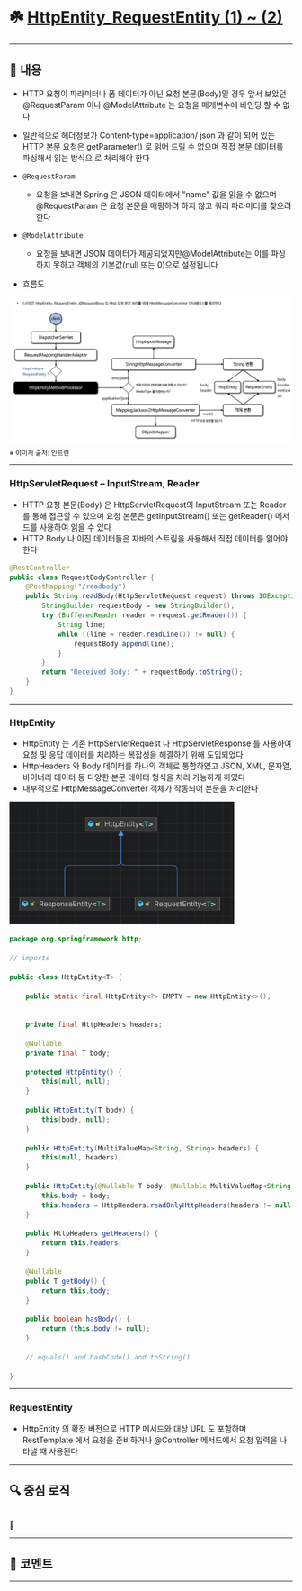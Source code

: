 # ☘️ [HttpEntity_RequestEntity (1) ~ (2)]()

---

## 📖 내용

- HTTP 요청이 파라미터나 폼 데이터가 아닌 요청 본문(Body)일 경우 앞서 보았던 @RequestParam 이나 @ModelAttribute 는 요청을 매개변수에 바인딩 할 수 없다
- 일반적으로 헤더정보가 Content-type=application/ json 과 같이 되어 있는 HTTP 본문 요청은 getParameter() 로 읽어 드릴 수 없으며 직접 본문 데이터를 파싱해서 읽는 방식으
  로 처리해야 한다


- `@RequestParam`
  - 요청을 보내면 Spring 은 JSON 데이터에서 "name" 값을 읽을 수 없으며 @RequestParam 은 요청 본문을 매핑하려 하지 않고 쿼리 파라미터를 찾으려 한다
- `@ModelAttribute`
  - 요청을 보내면 JSON 데이터가 제공되었지만@ModelAttribute는 이를 파싱하지 못하고 객체의 기본값(null 또는 0)으로 설정됩니다


- 흐름도

![image_2.png](image_2.png)
<sub>※ 이미지 출처: 인프런</sub>

---

### HttpServletRequest – InputStream, Reader
- HTTP 요청 본문(Body) 은 HttpServletRequest의 InputStream 또는 Reader를 통해 접근할 수 있으며 요청 본문은 getInputStream() 또는 getReader() 메서드를 사용하여 읽을 수 있다
- HTTP Body 나 이진 데이터들은 자바의 스트림을 사용해서 직접 데이터를 읽어야 한다
```java
@RestController
public class RequestBodyController {
    @PostMapping("/readbody")
    public String readBody(HttpServletRequest request) throws IOException {
        StringBuilder requestBody = new StringBuilder();
        try (BufferedReader reader = request.getReader()) {
            String line;
            while ((line = reader.readLine()) != null) {
                requestBody.append(line);
            }
        }
        return "Received Body: " + requestBody.toString();
    }
}
```

---

### HttpEntity
- HttpEntity 는 기존 HttpServletRequest 나 HttpServletResponse 를 사용하여 요청 및 응답 데이터를 처리하는 복잡성을 해결하기 위해 도입되었다
- HttpHeaders 와 Body 데이터를 하나의 객체로 통합하였고 JSON, XML, 문자열, 바이너리 데이터 등 다양한 본문 데이터 형식을 처리 가능하게 하였다
- 내부적으로 HttpMessageConverter 객체가 작동되어 본문을 처리한다

<img src="image_1.png" width="400">

```java
package org.springframework.http;

// imports

public class HttpEntity<T> {

	public static final HttpEntity<?> EMPTY = new HttpEntity<>();


	private final HttpHeaders headers;

	@Nullable
	private final T body;

	protected HttpEntity() {
		this(null, null);
	}

	public HttpEntity(T body) {
		this(body, null);
	}

	public HttpEntity(MultiValueMap<String, String> headers) {
		this(null, headers);
	}

	public HttpEntity(@Nullable T body, @Nullable MultiValueMap<String, String> headers) {
		this.body = body;
		this.headers = HttpHeaders.readOnlyHttpHeaders(headers != null ? headers : new HttpHeaders());
	}

	public HttpHeaders getHeaders() {
		return this.headers;
	}

	@Nullable
	public T getBody() {
		return this.body;
	}
    
	public boolean hasBody() {
		return (this.body != null);
	}

    // equals() and hashCode() and toString()

}
```

---

### RequestEntity
- HttpEntity 의 확장 버전으로 HTTP 메서드와 대상 URL 도 포함하며 RestTemplate 에서 요청을 준비하거나 @Controller 메서드에서 요청 입력을 나타낼 때 사용된다

---

## 🔍 중심 로직

```java
```

📌

---

## 💬 코멘트

---

